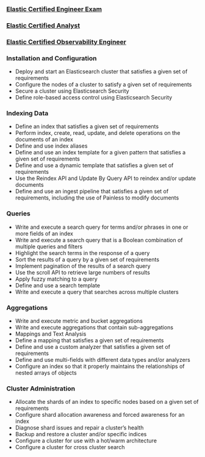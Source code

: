 

###  [Elastic Certified Engineer Exam](https://www.elastic.co/training/elastic-certified-engineer-exam)
###  [Elastic Certified Analyst](https://www.elastic.co/training/elastic-certified-analyst-exam)
###  [Elastic Certified Observability Engineer](https://www.elastic.co/training/elastic-certified-observability-engineer)


### Installation and Configuration
  - Deploy and start an Elasticsearch cluster that satisfies a given set of requirements
  - Configure the nodes of a cluster to satisfy a given set of requirements
  - Secure a cluster using Elasticsearch Security
  - Define role-based access control using Elasticsearch Security

### Indexing Data
   - Define an index that satisfies a given set of requirements
   - Perform index, create, read, update, and delete operations on the documents of an index
   - Define and use index aliases
   - Define and use an index template for a given pattern that satisfies a given set of requirements
   - Define and use a dynamic template that satisfies a given set of requirements
   - Use the Reindex API and Update By Query API to reindex and/or update documents
   - Define and use an ingest pipeline that satisfies a given set of requirements, including the use of Painless to modify documents

### Queries
   - Write and execute a search query for terms and/or phrases in one or more fields of an index
   - Write and execute a search query that is a Boolean combination of multiple queries and filters
   - Highlight the search terms in the response of a query
   - Sort the results of a query by a given set of requirements
   - Implement pagination of the results of a search query
   - Use the scroll API to retrieve large numbers of results
   - Apply fuzzy matching to a query
   - Define and use a search template
   - Write and execute a query that searches across multiple clusters

### Aggregations
  - Write and execute metric and bucket aggregations
  - Write and execute aggregations that contain sub-aggregations
  - Mappings and Text Analysis
  - Define a mapping that satisfies a given set of requirements
  - Define and use a custom analyzer that satisfies a given set of requirements
  - Define and use multi-fields with different data types and/or analyzers
  - Configure an index so that it properly maintains the relationships of nested arrays of objects

### Cluster Administration
   - Allocate the shards of an index to specific nodes based on a given set of requirements
   - Configure shard allocation awareness and forced awareness for an index
   - Diagnose shard issues and repair a cluster’s health
   - Backup and restore a cluster and/or specific indices
   - Configure a cluster for use with a hot/warm architecture
   - Configure a cluster for cross cluster search
